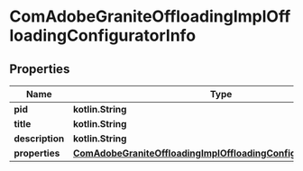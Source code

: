 
# ComAdobeGraniteOffloadingImplOffloadingConfiguratorInfo

## Properties
Name | Type | Description | Notes
------------ | ------------- | ------------- | -------------
**pid** | **kotlin.String** |  |  [optional]
**title** | **kotlin.String** |  |  [optional]
**description** | **kotlin.String** |  |  [optional]
**properties** | [**ComAdobeGraniteOffloadingImplOffloadingConfiguratorProperties**](ComAdobeGraniteOffloadingImplOffloadingConfiguratorProperties.md) |  |  [optional]



